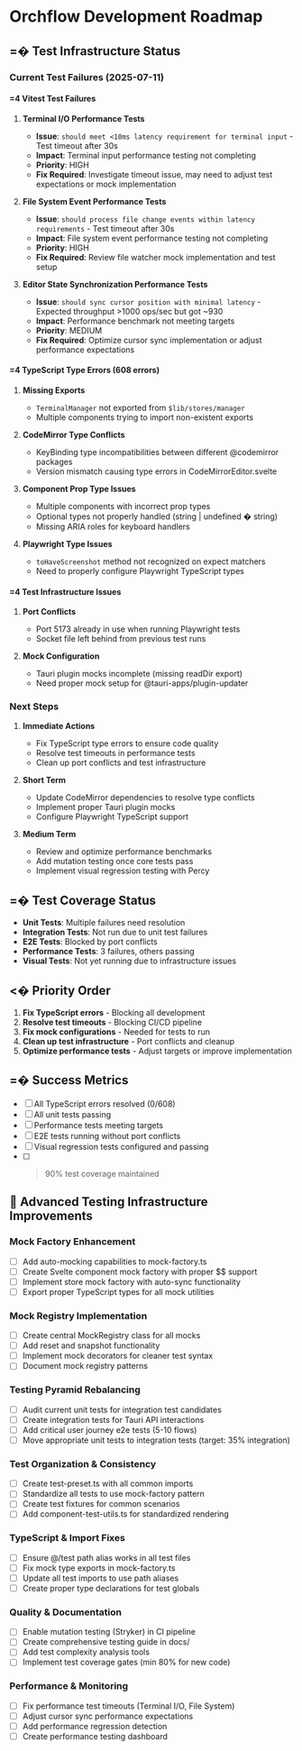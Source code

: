 # Orchflow Development Roadmap

## =� Test Infrastructure Status

### Current Test Failures (2025-07-11)

#### =4 Vitest Test Failures

1. **Terminal I/O Performance Tests**
   - **Issue**: `should meet <10ms latency requirement for terminal input` - Test timeout after 30s
   - **Impact**: Terminal input performance testing not completing
   - **Priority**: HIGH
   - **Fix Required**: Investigate timeout issue, may need to adjust test expectations or mock implementation

2. **File System Event Performance Tests**
   - **Issue**: `should process file change events within latency requirements` - Test timeout after 30s
   - **Impact**: File system event performance testing not completing  
   - **Priority**: HIGH
   - **Fix Required**: Review file watcher mock implementation and test setup

3. **Editor State Synchronization Performance Tests**
   - **Issue**: `should sync cursor position with minimal latency` - Expected throughput >1000 ops/sec but got ~930
   - **Impact**: Performance benchmark not meeting targets
   - **Priority**: MEDIUM
   - **Fix Required**: Optimize cursor sync implementation or adjust performance expectations

#### =4 TypeScript Type Errors (608 errors)

1. **Missing Exports**
   - `TerminalManager` not exported from `$lib/stores/manager`
   - Multiple components trying to import non-existent exports

2. **CodeMirror Type Conflicts**
   - KeyBinding type incompatibilities between different @codemirror packages
   - Version mismatch causing type errors in CodeMirrorEditor.svelte

3. **Component Prop Type Issues**
   - Multiple components with incorrect prop types
   - Optional types not properly handled (string | undefined � string)
   - Missing ARIA roles for keyboard handlers

4. **Playwright Type Issues**
   - `toHaveScreenshot` method not recognized on expect matchers
   - Need to properly configure Playwright TypeScript types

#### =4 Test Infrastructure Issues

1. **Port Conflicts**
   - Port 5173 already in use when running Playwright tests
   - Socket file left behind from previous test runs

2. **Mock Configuration**
   - Tauri plugin mocks incomplete (missing readDir export)
   - Need proper mock setup for @tauri-apps/plugin-updater

### Next Steps

1. **Immediate Actions**
   - Fix TypeScript type errors to ensure code quality
   - Resolve test timeouts in performance tests
   - Clean up port conflicts and test infrastructure

2. **Short Term**
   - Update CodeMirror dependencies to resolve type conflicts
   - Implement proper Tauri plugin mocks
   - Configure Playwright TypeScript support

3. **Medium Term**
   - Review and optimize performance benchmarks
   - Add mutation testing once core tests pass
   - Implement visual regression testing with Percy

## =� Test Coverage Status

- **Unit Tests**: Multiple failures need resolution
- **Integration Tests**: Not run due to unit test failures
- **E2E Tests**: Blocked by port conflicts
- **Performance Tests**: 3 failures, others passing
- **Visual Tests**: Not yet running due to infrastructure issues

## <� Priority Order

1. **Fix TypeScript errors** - Blocking all development
2. **Resolve test timeouts** - Blocking CI/CD pipeline
3. **Fix mock configurations** - Needed for tests to run
4. **Clean up test infrastructure** - Port conflicts and cleanup
5. **Optimize performance tests** - Adjust targets or improve implementation

## =� Success Metrics

- [ ] All TypeScript errors resolved (0/608)
- [ ] All unit tests passing
- [ ] Performance tests meeting targets
- [ ] E2E tests running without port conflicts
- [ ] Visual regression tests configured and passing
- [ ] >90% test coverage maintained

## 🧪 Advanced Testing Infrastructure Improvements

### Mock Factory Enhancement
- [ ] Add auto-mocking capabilities to mock-factory.ts
- [ ] Create Svelte component mock factory with proper $$ support
- [ ] Implement store mock factory with auto-sync functionality
- [ ] Export proper TypeScript types for all mock utilities

### Mock Registry Implementation
- [ ] Create central MockRegistry class for all mocks
- [ ] Add reset and snapshot functionality
- [ ] Implement mock decorators for cleaner test syntax
- [ ] Document mock registry patterns

### Testing Pyramid Rebalancing
- [ ] Audit current unit tests for integration test candidates
- [ ] Create integration tests for Tauri API interactions
- [ ] Add critical user journey e2e tests (5-10 flows)
- [ ] Move appropriate unit tests to integration tests (target: 35% integration)

### Test Organization & Consistency
- [ ] Create test-preset.ts with all common imports
- [ ] Standardize all tests to use mock-factory pattern
- [ ] Create test fixtures for common scenarios
- [ ] Add component-test-utils.ts for standardized rendering

### TypeScript & Import Fixes
- [ ] Ensure @/test path alias works in all test files
- [ ] Fix mock type exports in mock-factory.ts
- [ ] Update all test imports to use path aliases
- [ ] Create proper type declarations for test globals

### Quality & Documentation
- [ ] Enable mutation testing (Stryker) in CI pipeline
- [ ] Create comprehensive testing guide in docs/
- [ ] Add test complexity analysis tools
- [ ] Implement test coverage gates (min 80% for new code)

### Performance & Monitoring
- [ ] Fix performance test timeouts (Terminal I/O, File System)
- [ ] Adjust cursor sync performance expectations
- [ ] Add performance regression detection
- [ ] Create performance testing dashboard
